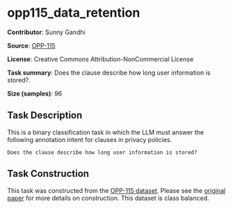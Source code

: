 # opp115_data_retention 
 **Contributor**: Sunny Gandhi
 
 **Source**: [OPP-115](https://usableprivacy.org/data)
 
 **License**: Creative Commons Attribution-NonCommercial License
 
 **Task summary**: Does the clause describe how long user information is stored?.
 
 **Size (samples)**: 96
 
 ## Task Description
 
 This is a binary classification task in which the LLM must answer the following annotation intent for clauses in privacy policies.
 
 ```text
 Does the clause describe how long user information is stored?
 ```
 
 ## Task Construction
 
 This task was constructed from the [OPP-115 dataset](https://usableprivacy.org/data). Please see the [original paper](https://usableprivacy.org/static/files/swilson_acl_2016.pdf) for more details on construction. This dataset is class balanced.